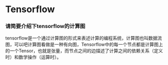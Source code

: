 # Tensorflow

### 请简要介绍下tensorflow的计算图
tensorflow是一个通过计算图的形式来表述计算的编程系统，计算图也叫数据流图，可以吧计算图看做是一种有向图，Tensorflow中的每一个节点都是计算图上的一个Tensor，也就是张量，而节点之间的边描述了计算之间的依赖关系（定义时）和数学操作（运算时）。

### 
